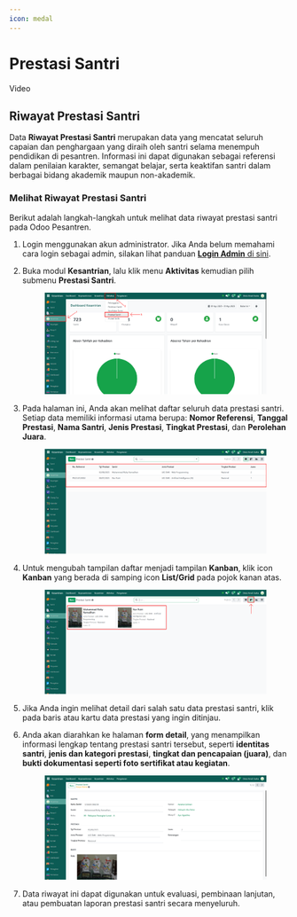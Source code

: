 ```yaml
---
icon: medal
---
```


# Prestasi Santri

Video

## Riwayat Prestasi Santri

Data **Riwayat Prestasi Santri** merupakan data yang mencatat seluruh capaian dan penghargaan yang diraih oleh santri selama menempuh pendidikan di pesantren. Informasi ini dapat digunakan sebagai referensi dalam penilaian karakter, semangat belajar, serta keaktifan santri dalam berbagai bidang akademik maupun non-akademik.

### Melihat Riwayat Prestasi Santri

Berikut adalah langkah-langkah untuk melihat data riwayat prestasi santri pada Odoo Pesantren.

1. Login menggunakan akun administrator. Jika Anda belum memahami cara login sebagai admin, silakan lihat panduan [**Login Admin** di sini](../../panduan-login/login-admin.md).
2.  Buka modul **Kesantrian**, lalu klik menu **Aktivitas** kemudian pilih submenu **Prestasi Santri**.

    <figure><img src="../../.gitbook/assets/images-639 (1).png" alt=""><figcaption></figcaption></figure>


3.  Pada halaman ini, Anda akan melihat daftar seluruh data prestasi santri. Setiap data memiliki informasi utama berupa: **Nomor Referensi**, **Tanggal Prestasi**, **Nama Santri**, **Jenis Prestasi**, **Tingkat Prestasi**, dan **Perolehan Juara**.

    <figure><img src="../../.gitbook/assets/images-640 (1).png" alt=""><figcaption></figcaption></figure>


4.  Untuk mengubah tampilan daftar menjadi tampilan **Kanban**, klik icon **Kanban** yang berada di samping icon **List/Grid** pada pojok kanan atas.

    <figure><img src="../../.gitbook/assets/images-641.png" alt=""><figcaption></figcaption></figure>


5. Jika Anda ingin melihat detail dari salah satu data prestasi santri, klik pada baris atau kartu data prestasi yang ingin ditinjau.
6.  Anda akan diarahkan ke halaman **form detail**, yang menampilkan informasi lengkap tentang prestasi santri tersebut, seperti **identitas santri**, **jenis dan kategori prestasi**, **tingkat dan pencapaian (juara)**, dan **bukti dokumentasi seperti foto sertifikat atau kegiatan**.

    <figure><img src="../../.gitbook/assets/images-642.png" alt=""><figcaption></figcaption></figure>


7. Data riwayat ini dapat digunakan untuk evaluasi, pembinaan lanjutan, atau pembuatan laporan prestasi santri secara menyeluruh.
